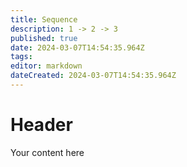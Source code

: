 ```yaml
---
title: Sequence
description: 1 -> 2 -> 3
published: true
date: 2024-03-07T14:54:35.964Z
tags: 
editor: markdown
dateCreated: 2024-03-07T14:54:35.964Z
---
```


# Header
Your content here